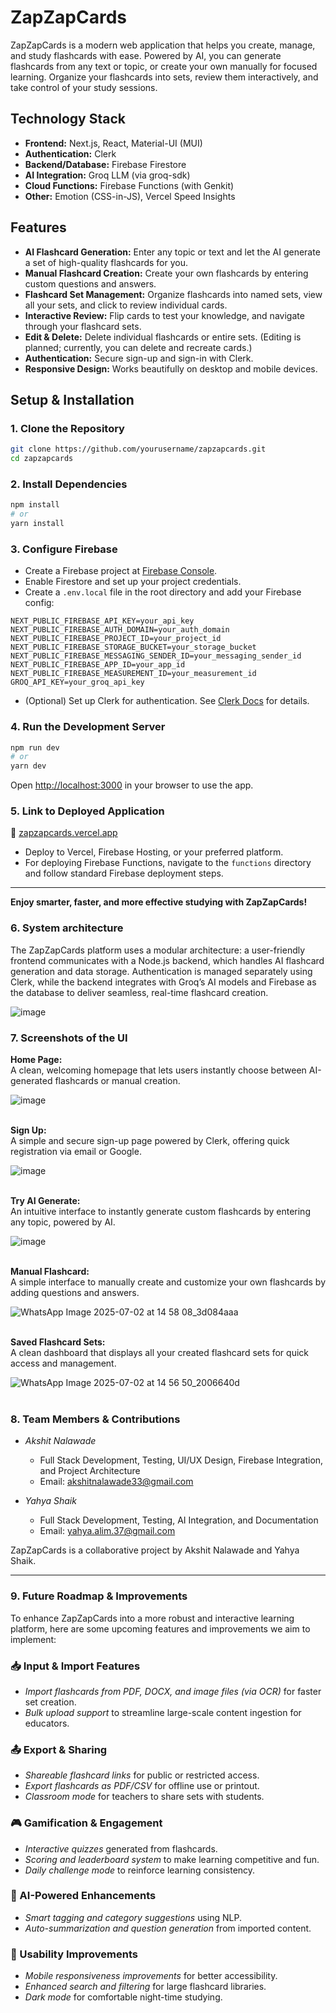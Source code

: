 # ZapZapCards

ZapZapCards is a modern web application that helps you create, manage, and study flashcards with ease. Powered by AI, you can generate flashcards from any text or topic, or create your own manually for focused learning. Organize your flashcards into sets, review them interactively, and take control of your study sessions.

## Technology Stack

- **Frontend:** Next.js, React, Material-UI (MUI)
- **Authentication:** Clerk
- **Backend/Database:** Firebase Firestore
- **AI Integration:** Groq LLM (via groq-sdk)
- **Cloud Functions:** Firebase Functions (with Genkit)
- **Other:** Emotion (CSS-in-JS), Vercel Speed Insights

## Features

- **AI Flashcard Generation:** Enter any topic or text and let the AI generate a set of high-quality flashcards for you.
- **Manual Flashcard Creation:** Create your own flashcards by entering custom questions and answers.
- **Flashcard Set Management:** Organize flashcards into named sets, view all your sets, and click to review individual cards.
- **Interactive Review:** Flip cards to test your knowledge, and navigate through your flashcard sets.
- **Edit & Delete:** Delete individual flashcards or entire sets. (Editing is planned; currently, you can delete and recreate cards.)
- **Authentication:** Secure sign-up and sign-in with Clerk.
- **Responsive Design:** Works beautifully on desktop and mobile devices.

## Setup & Installation

### 1. Clone the Repository

```bash
git clone https://github.com/yourusername/zapzapcards.git
cd zapzapcards
```

### 2. Install Dependencies

```bash
npm install
# or
yarn install
```

### 3. Configure Firebase

- Create a Firebase project at [Firebase Console](https://console.firebase.google.com/).
- Enable Firestore and set up your project credentials.
- Create a `.env.local` file in the root directory and add your Firebase config:

```
NEXT_PUBLIC_FIREBASE_API_KEY=your_api_key
NEXT_PUBLIC_FIREBASE_AUTH_DOMAIN=your_auth_domain
NEXT_PUBLIC_FIREBASE_PROJECT_ID=your_project_id
NEXT_PUBLIC_FIREBASE_STORAGE_BUCKET=your_storage_bucket
NEXT_PUBLIC_FIREBASE_MESSAGING_SENDER_ID=your_messaging_sender_id
NEXT_PUBLIC_FIREBASE_APP_ID=your_app_id
NEXT_PUBLIC_FIREBASE_MEASUREMENT_ID=your_measurement_id
GROQ_API_KEY=your_groq_api_key
```

- (Optional) Set up Clerk for authentication. See [Clerk Docs](https://clerk.com/docs/quickstarts/nextjs) for details.

### 4. Run the Development Server

```bash
npm run dev
# or
yarn dev
```

Open [http://localhost:3000](http://localhost:3000) in your browser to use the app.

### 5. Link to Deployed Application

🔗 [zapzapcards.vercel.app](https://zapzapcards.vercel.app)

- Deploy to Vercel, Firebase Hosting, or your preferred platform.
- For deploying Firebase Functions, navigate to the `functions` directory and follow standard Firebase deployment steps.

---

**Enjoy smarter, faster, and more effective studying with ZapZapCards!**

### 6. System architecture

The ZapZapCards platform uses a modular architecture: a user-friendly frontend communicates with a Node.js backend, which handles AI flashcard generation and data storage. Authentication is managed separately using Clerk, while the backend integrates with Groq’s AI models and Firebase as the database to deliver seamless, real-time flashcard creation.

![image](https://github.com/user-attachments/assets/002f4f80-1ed6-4d89-8feb-6a31b6fa3dad)

### 7. Screenshots of the UI

**Home Page:**  
  A clean, welcoming homepage that lets users instantly choose between AI-generated flashcards or manual creation.

![image](https://github.com/user-attachments/assets/6757de71-5ba9-41d6-b52a-6856c968274f)
<br>
<br>


**Sign Up:**  
  A simple and secure sign-up page powered by Clerk, offering quick registration via email or Google.

![image](https://github.com/user-attachments/assets/4077d1c8-7e1a-4106-9365-fb92a6b0ef54)
<br>
<br>


**Try AI Generate:**  
  An intuitive interface to instantly generate custom flashcards by entering any topic, powered by AI.

![image](https://github.com/user-attachments/assets/15a321b1-fe8e-48c6-b8be-5e350999443b)
<br>
<br>


**Manual Flashcard:**  
  A simple interface to manually create and customize your own flashcards by adding questions and answers.

![WhatsApp Image 2025-07-02 at 14 58 08_3d084aaa](https://github.com/user-attachments/assets/0e9ab32f-99e7-4e10-9768-8568e5a39641)
<br>
<br>


**Saved Flashcard Sets:**  
  A clean dashboard that displays all your created flashcard sets for quick access and management.

![WhatsApp Image 2025-07-02 at 14 56 50_2006640d](https://github.com/user-attachments/assets/12c38e4e-e811-40ff-9fd3-9d2c2d1de910)
<br>
<br>

### 8. Team Members & Contributions

- *Akshit Nalawade*  
  - Full Stack Development, Testing, UI/UX Design, Firebase Integration, and Project Architecture
  - Email: akshitnalawade33@gmail.com

- *Yahya Shaik*  
  - Full Stack Development, Testing, AI Integration, and Documentation
  - Email: yahya.alim.37@gmail.com

ZapZapCards is a collaborative project by Akshit Nalawade and Yahya Shaik.

---

### 9. Future Roadmap & Improvements 

To enhance ZapZapCards into a more robust and interactive learning platform, here are some upcoming features and improvements we aim to implement:

### 📥 Input & Import Features
- *Import flashcards from PDF, DOCX, and image files (via OCR)* for faster set creation.
- *Bulk upload support* to streamline large-scale content ingestion for educators.

### 📤 Export & Sharing
- *Shareable flashcard links* for public or restricted access.
- *Export flashcards as PDF/CSV* for offline use or printout.
- *Classroom mode* for teachers to share sets with students.

### 🎮 Gamification & Engagement
- *Interactive quizzes* generated from flashcards.
- *Scoring and leaderboard system* to make learning competitive and fun.
- *Daily challenge mode* to reinforce learning consistency.

### 🧠 AI-Powered Enhancements
- *Smart tagging and category suggestions* using NLP.
- *Auto-summarization and question generation* from imported content.

### 🔧 Usability Improvements
- *Mobile responsiveness improvements* for better accessibility.
- *Enhanced search and filtering* for large flashcard libraries.
- *Dark mode* for comfortable night-time studying.
